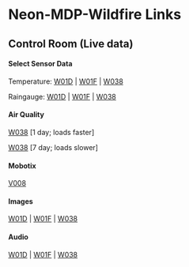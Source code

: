 # Neon-MDP-Wildfire Links

## Control Room (Live data)

#### Select Sensor Data

Temperature: [W01D](https://portal.sagecontinuum.org/data-browser?nodes=W01D&apps=plugin-iio%3A0.6.0&names=env.temperature&window=7d) | [W01F](https://portal.sagecontinuum.org/data-browser?nodes=W01D&apps=plugin-iio%3A0.6.0&names=env.temperature&window=7d) | [W038](https://portal.sagecontinuum.org/data-browser?nodes=W038&apps=plugin-iio%3A0.6.0&names=env.temperature&window=7d)

Raingauge: [W01D](
https://portal.sagecontinuum.org/data-browser?nodes=W01D&apps=plugin-raingauge%3A0.4.1&window=7d) | [W01F](
https://portal.sagecontinuum.org/data-browser?nodes=W01D&apps=plugin-raingauge%3A0.4.1&window=7d) | [W038](
https://portal.sagecontinuum.org/data-browser?nodes=W038&apps=plugin-raingauge%3A0.4.1&window=7d)

#### Air Quality

[W038](
https://portal.sagecontinuum.org/data-browser?nodes=W038&apps=air-quality.*&names=env.air_quality.conc&&window=d) [1 day; loads faster]

[W038](
https://portal.sagecontinuum.org/data-browser?nodes=W038&apps=air-quality.*&names=env.air_quality.conc&&window=7d) [7 day; loads slower]


#### Mobotix

[V008](https://portal.sagecontinuum.org/data-browser?apps=plugin-mobotix%3A0.001&nodes=V008&window=d&names=upload)


#### Images

[W01D](https://portal.sagecontinuum.org/data-browser?nodes=W01D&apps=plugin-image-sampler.*&window=7d) |
[W01F](https://portal.sagecontinuum.org/data-browser?nodes=W01F&apps=plugin-image-sampler.*&window=7d) |
[W038](https://portal.sagecontinuum.org/data-browser?nodes=W038&apps=plugin-image-sampler.*&window=7d)

#### Audio

[W01D](https://portal.sagecontinuum.org/data-browser?nodes=W01D&apps=plugin-audio-sampler.*&window=7d) |
[W01F](https://portal.sagecontinuum.org/data-browser?nodes=W01F&apps=plugin-audio-sampler.*&window=7d) |
[W038](https://portal.sagecontinuum.org/data-browser?nodes=W038&apps=plugin-audio-sampler.*&window=7d)

